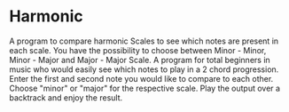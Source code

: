 # Harmonic
A program to compare harmonic Scales to see which notes are present in each scale. 
You have the possibility to choose between Minor - Minor, Minor - Major and Major - Major Scale.
A program for total beginners in music who would easily see which notes to play in a 2 chord progression.
Enter the first and second note you would like to compare to each other.
Choose "minor" or "major" for the respective scale.
Play the output over a backtrack and enjoy the result.
